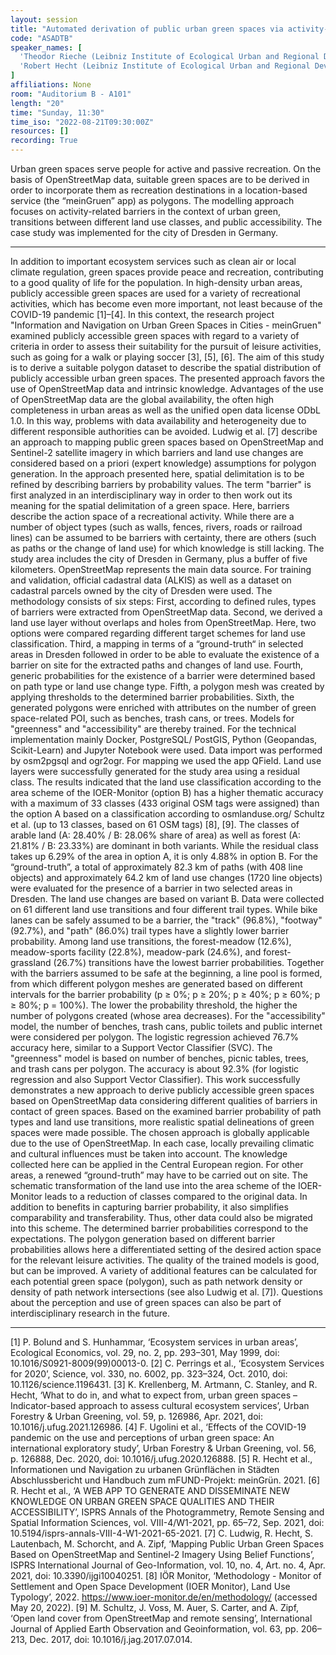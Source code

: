 ```yaml
---
layout: session
title: "Automated derivation of public urban green spaces via activity-related barriers using OpenStreetMap."
code: "ASADTB"
speaker_names: [
  'Theodor Rieche (Leibniz Institute of Ecological Urban and Regional Development (IOER))',
  'Robert Hecht (Leibniz Institute of Ecological Urban and Regional Development (IOER))'
]
affiliations: None
room: "Auditorium B - A101"
length: "20"
time: "Sunday, 11:30"
time_iso: "2022-08-21T09:30:00Z"
resources: []
recording: True
---
```


Urban green spaces serve people for active and passive recreation. On the basis of OpenStreetMap data, suitable green spaces are to be derived in order to incorporate them as recreation destinations in a location-based service (the “meinGruen” app) as polygons. The modelling approach focuses on activity-related barriers in the context of urban green, transitions between different land use classes, and public accessibility. The case study was implemented for the city of Dresden in Germany.

<hr>

In addition to important ecosystem services such as clean air or local climate regulation, green spaces provide peace and recreation, contributing to a good quality of life for the population. In high-density urban areas, publicly accessible green spaces are used for a variety of recreational activities, which has become even more important, not least because of the COVID-19 pandemic [1]–[4]. In this context, the research project &#34;Information and Navigation on Urban Green Spaces in Cities - meinGruen&#34; examined publicly accessible green spaces with regard to a variety of criteria in order to assess their suitability for the pursuit of leisure activities, such as going for a walk or playing soccer [3], [5], [6]. The aim of this study is to derive a suitable polygon dataset to describe the spatial distribution of publicly accessible urban green spaces. The presented approach favors the use of OpenStreetMap data and intrinsic knowledge. Advantages of the use of OpenStreetMap data are the global availability, the often high completeness in urban areas as well as the unified open data license ODbL 1.0. In this way, problems with data availability and heterogeneity due to different responsible authorities can be avoided. Ludwig et al. [7] describe an approach to mapping public green spaces based on OpenStreetMap and Sentinel-2 satellite imagery in which barriers and land use changes are considered based on a priori (expert knowledge) assumptions for polygon generation. In the approach presented here, spatial delimitation is to be refined by describing barriers by probability values. The term &#34;barrier&#34; is first analyzed in an interdisciplinary way in order to then work out its meaning for the spatial delimitation of a green space. Here, barriers describe the action space of a recreational activity. While there are a number of object types (such as walls, fences, rivers, roads or railroad lines) can be assumed to be barriers with certainty, there are others (such as paths or the change of land use) for which knowledge is still lacking. The study area includes the city of Dresden in Germany, plus a buffer of five kilometers. OpenStreetMap represents the main data source. For training and validation, official cadastral data (ALKIS) as well as a dataset on cadastral parcels owned by the city of Dresden were used.
The methodology consists of six steps: First, according to defined rules, types of barriers were extracted from OpenStreetMap data. Second, we derived a land use layer without overlaps and holes from OpenStreetMap. Here, two options were compared regarding different target schemes for land use classification. Third, a mapping in terms of a “ground-truth“ in selected areas in Dresden followed in order to be able to evaluate the existence of a barrier on site for the extracted paths and changes of land use. Fourth, generic probabilities for the existence of a barrier were determined based on path type or land use change type. Fifth, a polygon mesh was created by applying thresholds to the determined barrier probabilities. Sixth, the generated polygons were enriched with attributes on the number of green space-related POI, such as benches, trash cans, or trees. Models for &#34;greenness&#34; and &#34;accessibility&#34; are thereby trained.
For the technical implementation mainly Docker, PostgreSQL/ PostGIS, Python (Geopandas, Scikit-Learn) and Jupyter Notebook were used. Data import was performed by osm2pgsql and ogr2ogr. For mapping we used the app QField.
Land use layers were successfully generated for the study area using a residual class. The results indicated that the land use classification according to the area scheme of the IOER-Monitor (option B) has a higher thematic accuracy with a maximum of 33 classes (433 original OSM tags were assigned) than the option A based on a classification according to osmlanduse.org/ Schultz et al. (up to 13 classes, based on 61 OSM tags) [8], [9]. The classes of arable land (A: 28.40% / B: 28.06% share of area) as well as forest (A: 21.81% / B: 23.33%) are dominant in both variants. While the residual class takes up 6.29% of the area in option A, it is only 4.88% in option B. For the “ground-truth”, a total of approximately 82.3 km of paths (with 408 line objects) and approximately 64.2 km of land use changes (1720 line objects) were evaluated for the presence of a barrier in two selected areas in Dresden. The land use changes are based on variant B. Data were collected on 61 different land use transitions and four different trail types. While bike lanes can be safely assumed to be a barrier, the &#34;track&#34; (96.8%), &#34;footway&#34; (92.7%), and &#34;path&#34; (86.0%) trail types have a slightly lower barrier probability. Among land use transitions, the forest-meadow (12.6%), meadow-sports facility (22.8%), meadow-park (24.6%), and forest-grassland (26.7%) transitions have the lowest barrier probabilities. Together with the barriers assumed to be safe at the beginning, a line pool is formed, from which different polygon meshes are generated based on different intervals for the barrier probability (p ≥ 0%; p ≥ 20%; p ≥ 40%; p ≥ 60%; p ≥ 80%; p = 100%). The lower the probability threshold, the higher the number of polygons created (whose area decreases). For the &#34;accessibility&#34; model, the number of benches, trash cans, public toilets and public internet were considered per polygon. The logistic regression achieved 76.7% accuracy here, similar to a Support Vector Classifier (SVC). The &#34;greenness&#34; model is based on number of benches, picnic tables, trees, and trash cans per polygon. The accuracy is about 92.3% (for logistic regression and also Support Vector Classifier). 
This work successfully demonstrates a new approach to derive publicly accessible green spaces based on OpenStreetMap data considering different qualities of barriers in contact of green spaces.  Based on the examined barrier probability of path types and land use transitions, more realistic spatial delineations of green spaces were made possible. The chosen approach is globally applicable due to the use of OpenStreetMap. In each case, locally prevailing climatic and cultural influences must be taken into account. The knowledge collected here can be applied in the Central European region. For other areas, a renewed “ground-truth” may have to be carried out on site. The schematic transformation of the land use into the area scheme of the IOER-Monitor leads to a reduction of classes compared to the original data. In addition to benefits in capturing barrier probability, it also simplifies comparability and transferability. Thus, other data could also be migrated into this scheme. The determined barrier probabilities correspond to the expectations. The polygon generation based on different barrier probabilities allows here a differentiated setting of the desired action space for the relevant leisure activities. The quality of the trained models is good, but can be improved. A variety of additional features can be calculated for each potential green space (polygon), such as path network density or density of path network intersections (see also Ludwig et al. [7]). Questions about the perception and use of green spaces can also be part of interdisciplinary research in the future.

<hr>

[1]	P. Bolund and S. Hunhammar, ‘Ecosystem services in urban areas’, Ecological Economics, vol. 29, no. 2, pp. 293–301, May 1999, doi: 10.1016/S0921-8009(99)00013-0.
[2]	C. Perrings et al., ‘Ecosystem Services for 2020’, Science, vol. 330, no. 6002, pp. 323–324, Oct. 2010, doi: 10.1126/science.1196431.
[3]	K. Krellenberg, M. Artmann, C. Stanley, and R. Hecht, ‘What to do in, and what to expect from, urban green spaces – Indicator-based approach to assess cultural ecosystem services’, Urban Forestry &amp; Urban Greening, vol. 59, p. 126986, Apr. 2021, doi: 10.1016/j.ufug.2021.126986.
[4]	F. Ugolini et al., ‘Effects of the COVID-19 pandemic on the use and perceptions of urban green space: An international exploratory study’, Urban Forestry &amp; Urban Greening, vol. 56, p. 126888, Dec. 2020, doi: 10.1016/j.ufug.2020.126888.
[5]	R. Hecht et al., Informationen und Navigation zu urbanen Grünflächen in Städten Abschlussbericht und Handbuch zum mFUND-Projekt: meinGrün. 2021.
[6]	R. Hecht et al., ‘A WEB APP TO GENERATE AND DISSEMINATE NEW KNOWLEDGE ON URBAN GREEN SPACE QUALITIES AND THEIR ACCESSIBILITY’, ISPRS Annals of the Photogrammetry, Remote Sensing and Spatial Information Sciences, vol. VIII-4/W1-2021, pp. 65–72, Sep. 2021, doi: 10.5194/isprs-annals-VIII-4-W1-2021-65-2021.
[7]	C. Ludwig, R. Hecht, S. Lautenbach, M. Schorcht, and A. Zipf, ‘Mapping Public Urban Green Spaces Based on OpenStreetMap and Sentinel-2 Imagery Using Belief Functions’, ISPRS International Journal of Geo-Information, vol. 10, no. 4, Art. no. 4, Apr. 2021, doi: 10.3390/ijgi10040251.
[8]	IÖR Monitor, ‘Methodology - Monitor of Settlement and Open Space Development (IOER Monitor), Land Use Typology’, 2022. https://www.ioer-monitor.de/en/methodology/ (accessed May 20, 2022).
[9]	M. Schultz, J. Voss, M. Auer, S. Carter, and A. Zipf, ‘Open land cover from OpenStreetMap and remote sensing’, International Journal of Applied Earth Observation and Geoinformation, vol. 63, pp. 206–213, Dec. 2017, doi: 10.1016/j.jag.2017.07.014.

